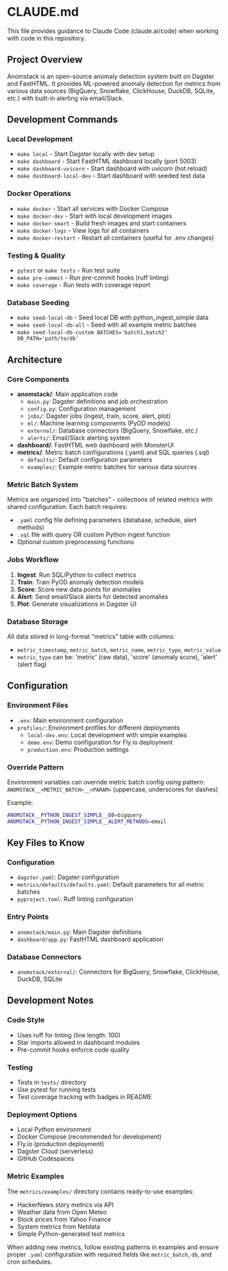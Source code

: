 # CLAUDE.md

This file provides guidance to Claude Code (claude.ai/code) when working with code in this repository.

## Project Overview

Anomstack is an open-source anomaly detection system built on Dagster and FastHTML. It provides ML-powered anomaly detection for metrics from various data sources (BigQuery, Snowflake, ClickHouse, DuckDB, SQLite, etc.) with built-in alerting via email/Slack.

## Development Commands

### Local Development
- `make local` - Start Dagster locally with dev setup
- `make dashboard` - Start FastHTML dashboard locally (port 5003)
- `make dashboard-uvicorn` - Start dashboard with uvicorn (hot reload)
- `make dashboard-local-dev` - Start dashboard with seeded test data

### Docker Operations
- `make docker` - Start all services with Docker Compose
- `make docker-dev` - Start with local development images
- `make docker-smart` - Build fresh images and start containers
- `make docker-logs` - View logs for all containers
- `make docker-restart` - Restart all containers (useful for .env changes)

### Testing & Quality
- `pytest` or `make tests` - Run test suite
- `make pre-commit` - Run pre-commit hooks (ruff linting)
- `make coverage` - Run tests with coverage report

### Database Seeding
- `make seed-local-db` - Seed local DB with python_ingest_simple data
- `make seed-local-db-all` - Seed with all example metric batches
- `make seed-local-db-custom BATCHES='batch1,batch2' DB_PATH='path/to/db'`

## Architecture

### Core Components
- **anomstack/**: Main application code
  - `main.py`: Dagster definitions and job orchestration
  - `config.py`: Configuration management
  - `jobs/`: Dagster jobs (ingest, train, score, alert, plot)
  - `ml/`: Machine learning components (PyOD models)
  - `external/`: Database connectors (BigQuery, Snowflake, etc.)
  - `alerts/`: Email/Slack alerting system
- **dashboard/**: FastHTML web dashboard with MonsterUI
- **metrics/**: Metric batch configurations (.yaml) and SQL queries (.sql)
  - `defaults/`: Default configuration parameters
  - `examples/`: Example metric batches for various data sources

### Metric Batch System
Metrics are organized into "batches" - collections of related metrics with shared configuration. Each batch requires:
- `.yaml` config file defining parameters (database, schedule, alert methods)
- `.sql` file with query OR custom Python ingest function
- Optional custom preprocessing functions

### Jobs Workflow
1. **Ingest**: Run SQL/Python to collect metrics
2. **Train**: Train PyOD anomaly detection models
3. **Score**: Score new data points for anomalies  
4. **Alert**: Send email/Slack alerts for detected anomalies
5. **Plot**: Generate visualizations in Dagster UI

### Database Storage
All data stored in long-format "metrics" table with columns:
- `metric_timestamp`, `metric_batch`, `metric_name`, `metric_type`, `metric_value`
- `metric_type` can be: 'metric' (raw data), 'score' (anomaly score), 'alert' (alert flag)

## Configuration

### Environment Files
- `.env`: Main environment configuration
- `profiles/`: Environment profiles for different deployments
  - `local-dev.env`: Local development with simple examples
  - `demo.env`: Demo configuration for Fly.io deployment
  - `production.env`: Production settings

### Override Pattern
Environment variables can override metric batch config using pattern:
`ANOMSTACK__<METRIC_BATCH>__<PARAM>` (uppercase, underscores for dashes)

Example:
```bash
ANOMSTACK__PYTHON_INGEST_SIMPLE__DB=bigquery
ANOMSTACK__PYTHON_INGEST_SIMPLE__ALERT_METHODS=email
```

## Key Files to Know

### Configuration
- `dagster.yaml`: Dagster configuration
- `metrics/defaults/defaults.yaml`: Default parameters for all metric batches
- `pyproject.toml`: Ruff linting configuration

### Entry Points  
- `anomstack/main.py`: Main Dagster definitions
- `dashboard/app.py`: FastHTML dashboard application

### Database Connectors
- `anomstack/external/`: Connectors for BigQuery, Snowflake, ClickHouse, DuckDB, SQLite

## Development Notes

### Code Style
- Uses ruff for linting (line length: 100)
- Star imports allowed in dashboard modules
- Pre-commit hooks enforce code quality

### Testing
- Tests in `tests/` directory
- Use pytest for running tests
- Test coverage tracking with badges in README

### Deployment Options
- Local Python environment
- Docker Compose (recommended for development)
- Fly.io (production deployment)
- Dagster Cloud (serverless)
- GitHub Codespaces

### Metric Examples
The `metrics/examples/` directory contains ready-to-use examples:
- HackerNews story metrics via API
- Weather data from Open Meteo
- Stock prices from Yahoo Finance
- System metrics from Netdata
- Simple Python-generated test metrics

When adding new metrics, follow existing patterns in examples and ensure proper `.yaml` configuration with required fields like `metric_batch`, `db`, and cron schedules.